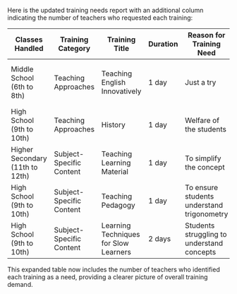 Here is the updated training needs report with an additional column indicating the number of teachers who requested each training:

|Classes Handled|Training Category|Training Title|Duration|Reason for Training Need|Objective|Expected Learning Outcomes|Number of Teachers Requested|
|---|---|---|---|---|---|---|---|
|Middle School (6th to 8th)|Teaching Approaches|Teaching English Innovatively|1 day|Just a try|Achieving listening, speaking, reading, writing skills|Learning innovatively|1|
|High School (9th to 10th)|Teaching Approaches|History|1 day|Welfare of the students|Understanding I st world war|Enhanced knowledge on historical events|6|
|Higher Secondary (11th to 12th)|Subject-Specific Content|Teaching Learning Material|1 day|To simplify the concept|Improved student learning|Knowledge on particular concepts|3|
|High School (9th to 10th)|Subject-Specific Content|Teaching Pedagogy|1 day|To ensure students understand trigonometry|Teach trigonometry easily|Application of math in real life|1|
|High School (9th to 10th)|Subject-Specific Content|Learning Techniques for Slow Learners|2 days|Students struggling to understand concepts|Teach concepts effectively|Subject comprehension improvements|1|

This expanded table now includes the number of teachers who identified each training as a need, providing a clearer picture of overall training demand.